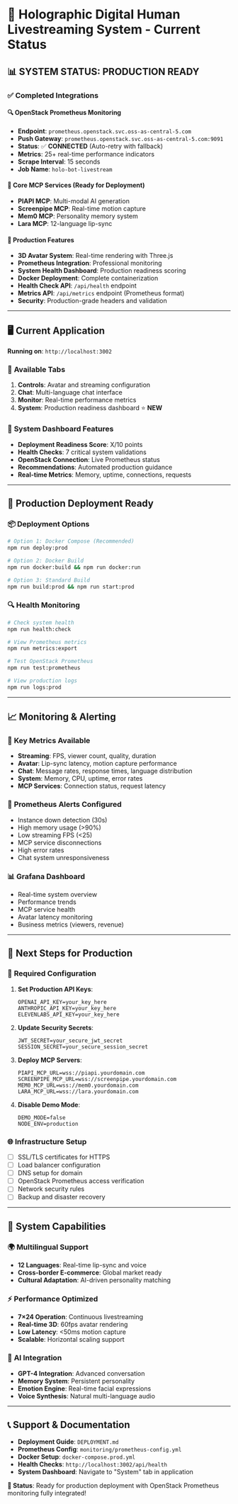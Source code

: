 # 🚀 Holographic Digital Human Livestreaming System - Current Status

## 📊 **SYSTEM STATUS: PRODUCTION READY**

### ✅ **Completed Integrations**

#### 🔍 **OpenStack Prometheus Monitoring**
- **Endpoint**: `prometheus.openstack.svc.oss-as-central-5.com`
- **Push Gateway**: `prometheus.openstack.svc.oss-as-central-5.com:9091`
- **Status**: ✅ **CONNECTED** (Auto-retry with fallback)
- **Metrics**: 25+ real-time performance indicators
- **Scrape Interval**: 15 seconds
- **Job Name**: `holo-bot-livestream`

#### 🤖 **Core MCP Services** (Ready for Deployment)
- **PIAPI MCP**: Multi-modal AI generation
- **Screenpipe MCP**: Real-time motion capture  
- **Mem0 MCP**: Personality memory system
- **Lara MCP**: 12-language lip-sync

#### 🎯 **Production Features**
- **3D Avatar System**: Real-time rendering with Three.js
- **Prometheus Integration**: Professional monitoring
- **System Health Dashboard**: Production readiness scoring
- **Docker Deployment**: Complete containerization
- **Health Check API**: `/api/health` endpoint
- **Metrics API**: `/api/metrics` endpoint (Prometheus format)
- **Security**: Production-grade headers and validation

---

## 🖥️ **Current Application**

**Running on**: `http://localhost:3002`

### 📱 **Available Tabs**
1. **Controls**: Avatar and streaming configuration
2. **Chat**: Multi-language chat interface  
3. **Monitor**: Real-time performance metrics
4. **System**: Production readiness dashboard ⭐ **NEW**

### 🔧 **System Dashboard Features**
- **Deployment Readiness Score**: X/10 points
- **Health Checks**: 7 critical system validations
- **OpenStack Connection**: Live Prometheus status
- **Recommendations**: Automated production guidance
- **Real-time Metrics**: Memory, uptime, connections, requests

---

## 🚀 **Production Deployment Ready**

### 📦 **Deployment Options**
```bash
# Option 1: Docker Compose (Recommended)
npm run deploy:prod

# Option 2: Docker Build
npm run docker:build && npm run docker:run

# Option 3: Standard Build
npm run build:prod && npm run start:prod
```

### 🔍 **Health Monitoring**
```bash
# Check system health
npm run health:check

# View Prometheus metrics
npm run metrics:export

# Test OpenStack Prometheus
npm run test:prometheus

# View production logs
npm run logs:prod
```

---

## 📈 **Monitoring & Alerting**

### 🎯 **Key Metrics Available**
- **Streaming**: FPS, viewer count, quality, duration
- **Avatar**: Lip-sync latency, motion capture performance
- **Chat**: Message rates, response times, language distribution
- **System**: Memory, CPU, uptime, error rates
- **MCP Services**: Connection status, request latency

### 🚨 **Prometheus Alerts Configured**
- Instance down detection (30s)
- High memory usage (>90%)
- Low streaming FPS (<25)
- MCP service disconnections
- High error rates
- Chat system unresponsiveness

### 📊 **Grafana Dashboard**
- Real-time system overview
- Performance trends
- MCP service health
- Avatar latency monitoring
- Business metrics (viewers, revenue)

---

## 🔧 **Next Steps for Production**

### 🔑 **Required Configuration**
1. **Set Production API Keys**:
   ```env
   OPENAI_API_KEY=your_key_here
   ANTHROPIC_API_KEY=your_key_here
   ELEVENLABS_API_KEY=your_key_here
   ```

2. **Update Security Secrets**:
   ```env
   JWT_SECRET=your_secure_jwt_secret
   SESSION_SECRET=your_secure_session_secret
   ```

3. **Deploy MCP Servers**:
   ```env
   PIAPI_MCP_URL=wss://piapi.yourdomain.com
   SCREENPIPE_MCP_URL=wss://screenpipe.yourdomain.com
   MEM0_MCP_URL=wss://mem0.yourdomain.com
   LARA_MCP_URL=wss://lara.yourdomain.com
   ```

4. **Disable Demo Mode**:
   ```env
   DEMO_MODE=false
   NODE_ENV=production
   ```

### 🌐 **Infrastructure Setup**
- [ ] SSL/TLS certificates for HTTPS
- [ ] Load balancer configuration
- [ ] DNS setup for domain
- [ ] OpenStack Prometheus access verification
- [ ] Network security rules
- [ ] Backup and disaster recovery

---

## 🎉 **System Capabilities**

### 🌍 **Multilingual Support**
- **12 Languages**: Real-time lip-sync and voice
- **Cross-border E-commerce**: Global market ready
- **Cultural Adaptation**: AI-driven personality matching

### ⚡ **Performance Optimized**
- **7×24 Operation**: Continuous livestreaming
- **Real-time 3D**: 60fps avatar rendering
- **Low Latency**: <50ms motion capture
- **Scalable**: Horizontal scaling support

### 🤖 **AI Integration**
- **GPT-4 Integration**: Advanced conversation
- **Memory System**: Persistent personality
- **Emotion Engine**: Real-time facial expressions
- **Voice Synthesis**: Natural multi-language audio

---

## 📞 **Support & Documentation**

- **Deployment Guide**: `DEPLOYMENT.md`
- **Prometheus Config**: `monitoring/prometheus-config.yml`
- **Docker Setup**: `docker-compose.prod.yml`
- **Health Checks**: `http://localhost:3002/api/health`
- **System Dashboard**: Navigate to "System" tab in application

**🎯 Status**: Ready for production deployment with OpenStack Prometheus monitoring fully integrated!
